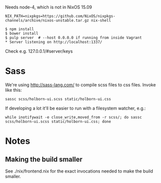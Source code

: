 Needs node-4, which is not in NixOS 15.09

```
NIX_PATH=nixpkgs=https://github.com/NixOS/nixpkgs-channels/archive/nixos-unstable.tar.gz nix-shell
```

```
$ npm install
$ bower install
$ pulp server  # --host 0.0.0.0 if running from inside Vagrant
* Server listening on http://localhost:1337/
```

Check e.g. 127.0.0.1/#server/keys


# Sass

We're using http://sass-lang.com/ to compile scss files to css files. Invoke like this:

```
sassc scss/holborn-ui.scss static/holborn-ui.css
```

If developing a lot it'll be easier to run with a filesystem watcher, e.g.:

```
while inotifywait -e close_write,moved_from -r scss/; do sassc scss/holborn-ui.scss static/holborn-ui.css; done
```


# Notes

## Making the build smaller

See ./nix/frontend.nix for the exact invocations needed to make the
build smaller.
